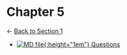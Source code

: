 # Chapter 5

← [Back to Section 1](..)

- [![MD file](https://img.icons8.com/windows/512/4a90e2/regular-document.png){:height="1em"} Questions](questions.html)
